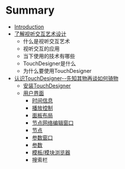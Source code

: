 # Summary

* [Introduction](README.md)
* [了解视听交互艺术设计](chapter1.md)
   * 什么是视听交互艺术
   * 视听交互的应用
   * 当下使用的技术有哪些
   * TouchDesigner是什么
   * 为什么要使用TouchDesigner
* [认识TouchDesigner--先知其物再谈如何骑物](ren_shi_touchdesigner_xian_zhi_qi_wu_zai_tan_ru_he.md)
   * [安装TouchDesigner](an_zhuang_touchdesigner.md)
   * [用户界面](yong_hu_jie_mian.md)
       * [时间信息](shi_jian_xin_xi.md)
       * [播放控制](bo_fang_kong_zhi.md)
       * [面板布局](mian_ban_bu_ju.md)
       * [节点网络编辑窗口](jie_dian_wang_luo_bian_ji_chuang_kou.md)
       * [节点](jie_dian.md)
       * [参数窗口](can_shu_chuang_kou.md)
       * [参数](can_shu.md)
       * [模板/模块浏览器](mo_677f_mo_kuai_liu_lan_qi.md)
       * 搜索栏


